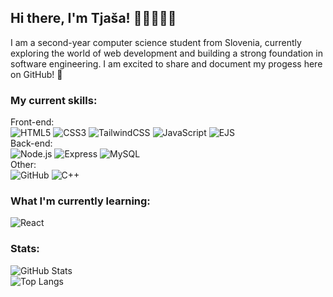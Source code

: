 ## Hi there, I'm Tjaša! 👩🏻‍💻👋🏻
I am a second-year computer science student from Slovenia, currently exploring the world of web development and building a strong foundation in software engineering.
I am excited to share and document my progess here on GitHub! 🚀

### My current skills:
Front-end:  
![HTML5](https://img.shields.io/badge/HTML5-E34F26?style=for-the-badge&logo=html5&logoColor=white)
![CSS3](https://img.shields.io/badge/CSS3-1572B6?style=for-the-badge&logo=css3&logoColor=white)
![TailwindCSS](https://img.shields.io/badge/Tailwind_CSS-38B2AC?style=for-the-badge&logo=tailwind-css&logoColor=white)
![JavaScript](https://img.shields.io/badge/JavaScript-F7DF1E?style=for-the-badge&logo=javascript&logoColor=black)
![EJS](https://img.shields.io/badge/EJS-20232A?style=for-the-badge&logo=ejs&logoColor=white)  
Back-end:  
![Node.js](https://img.shields.io/badge/Node.js-339933?style=for-the-badge&logo=node.js&logoColor=white)
![Express](https://img.shields.io/badge/Express.js-404D59?style=for-the-badge)
![MySQL](https://img.shields.io/badge/MySQL-00758F?style=for-the-badge&logo=mysql&logoColor=white)  
Other:  
![GitHub](https://img.shields.io/badge/GitHub-181717?style=for-the-badge&logo=github&logoColor=white)
![C++](https://img.shields.io/badge/C++-00599C?style=for-the-badge&logo=c%2b%2b&logoColor=white)  

### What I'm currently learning:
![React](https://img.shields.io/badge/React-20232A?style=for-the-badge&logo=react&logoColor=61DAFB) 

### Stats:
![GitHub Stats](https://github-readme-stats.vercel.app/api?username=tjasika&show_icons=true&theme=tokyonight)  
![Top Langs](https://github-readme-stats.vercel.app/api/top-langs/?username=tjasika&layout=compact&theme=tokyonight)







<!--
**tjasika/tjasika** is a ✨ _special_ ✨ repository because its `README.md` (this file) appears on your GitHub profile.

Here are some ideas to get you started:

- 🔭 I’m currently working on ...
- 🌱 I’m currently learning ...
- 👯 I’m looking to collaborate on ...
- 🤔 I’m looking for help with ...
- 💬 Ask me about ...
- 📫 How to reach me: ...
- 😄 Pronouns: ...
- ⚡ Fun fact: ...
-->
